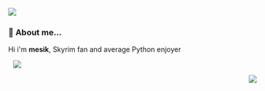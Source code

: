 <a href= "https://discord.com/users/563718132863074324"><img align="left" src="https://lanyard-profile-readme.vercel.app/api/563718132863074324?bg=00000000" /></a>
  <br>
### 🖖 **About me...**


 Hi i'm **mesik**, Skyrim fan and average Python enjoyer
 
<img align="center" href="https://github.com/mesiik?tab=repositories" style="position:relative; left:10px;" src="https://github-readme-stats.vercel.app/api/top-langs/?username=mesiik&layout=compact&title_color=2ecc71&icon_color=79ff97&text_color=9f9f9f&bg_color=151515">
  
<a href="https://discord.com/oauth2/authorize?client_id=758384737458323466&permissions=8&scope=bot"><img align="right" src="https://komarev.com/ghpvc/?username=mesiik&color=2f3136">
<!-- 
  
<img align="right" src="https://discordapp.com/api/guilds/750122220147310683/widget.png?style=banner2" alt="Discord Banner 2"/>
 -->
